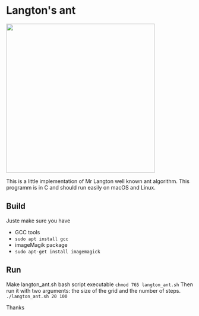 # Langton's ant

<img src="https://github.com/AlexFabre/Langton-ant/langton_ant.gif" width="400" height="400" />

This is a little implementation of Mr Langton well known ant algorithm. This programm is in C and should run easily on macOS and Linux.

## Build

Juste make sure you have

* GCC tools
* `sudo apt install gcc`
* imageMagik package 
* `sudo apt-get install imagemagick`

## Run

Make langton_ant.sh bash script executable
`chmod 765 langton_ant.sh`
Then run it with two arguments: the size of the grid and the number of steps.
`./langton_ant.sh 20 100`

Thanks
